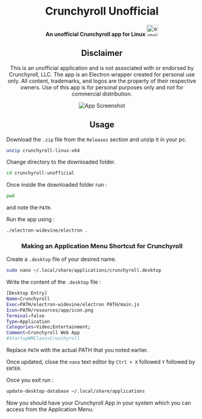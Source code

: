 <h1 align="center">Crunchyroll Unofficial</h1>
<p align="center">
  <strong>An unofficial Crunchyroll app for Linux</strong> <img src="https://github.com/user-attachments/assets/8acc53a4-be94-4840-8c9f-64a29a57f271" width="30" height="30" alt="emoji">
</p>

<h2 align="center">Disclaimer</h2>
<p align="center">
  This is an unofficial application and is not associated with or endorsed by Crunchyroll, LLC. The app is an Electron wrapper created for personal use only. All content, trademarks, and logos are the property of their respective owners. Use of this app is for personal purposes only and not for commercial distribution.
</p>

<p align="center">
  <img src="https://github.com/user-attachments/assets/20aa9f54-b4b7-4da7-a4b0-f7275d6f1151" alt="App Screenshot" style="max-width: 100%; height: auto;">
</p>



<h2 align="center">Usage</h2>

Download the ```.zip``` file from the ```Releases``` section and unzip it in your pc.

```bash
unzip crunchyroll-linux-x64
```



Change directory to the downloaded folder.

```bash
cd crunchyroll-unofficial
```

Once inside the downloaded folder run :
```bash
pwd
```

and note the ```PATH```.



Run the app using :

```bash
./electron-widevine/electron .
```

<h3 align="center">Making an Application Menu Shortcut for Crunchyroll</h3>

Create a ```.desktop``` file of your desired name.

```bash
sudo nano ~/.local/share/applications/crunchyroll.desktop
```


Write the content of the ```.desktop``` file :
```bash                
[Desktop Entry]
Name=Crunchyroll
Exec=PATH/electron-widevine/electron PATH/main.js
Icon=PATH/resources/app/icon.png
Terminal=false
Type=Application
Categories=Video;Entertainment;
Comment=Crunchyroll Web App
#StartupWMClass=Crunchyroll
```

Replace ```PATH``` with the actual PATH that you noted earlier. 

Once updated, close the ```nano``` text editor by ``Ctrl + X`` followed ``Y`` followed by ``ENTER``.

Once you exit run :
```bash 
update-desktop-database ~/.local/share/applications
```

Now you should have your Crunchyroll App in your system which you can access from the Application Menu.

